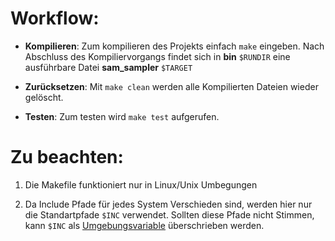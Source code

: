 # Workflow:

* __Kompilieren__:
    Zum kompilieren des Projekts einfach ```make``` eingeben.
    Nach Abschluss des Kompiliervorgangs findet sich in __bin__ ```$RUNDIR``` eine ausführbare Datei __sam_sampler__ ```$TARGET```

* __Zurücksetzen__:
    Mit ```make clean``` werden alle Kompilierten Dateien wieder gelöscht.

* __Testen__:
    Zum testen wird ```make test``` aufgerufen.


# Zu beachten:

1.  Die Makefile funktioniert nur in Linux/Unix Umbegungen

2.  Da Include Pfade für jedes System Verschieden sind, werden hier nur die Standartpfade ```$INC``` verwendet.
    Sollten diese Pfade nicht Stimmen, kann ```$INC``` als [Umgebungsvariable](https://wiki.ubuntuusers.de/Umgebungsvariable/) überschrieben werden.
